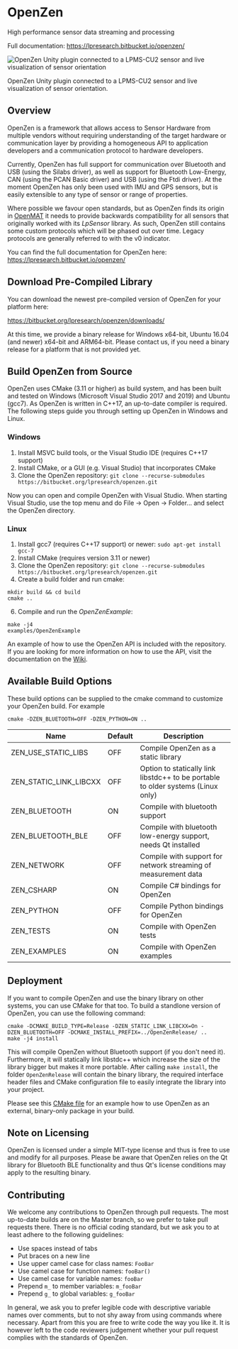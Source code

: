 # OpenZen

High performance sensor data streaming and processing

Full documentation: <https://lpresearch.bitbucket.io/openzen/>

![OpenZen Unity plugin connected to a LPMS-CU2 sensor and live visualization of sensor orientation](https://lpresearch.bitbucket.io/openzen_resources/OpenZenUnityDemo.gif)

OpenZen Unity plugin connected to a LPMS-CU2 sensor and live visualization of sensor orientation.

## Overview
OpenZen is a framework that allows access to Sensor Hardware from multiple vendors without requiring understanding of the target hardware or communication layer by providing a homogeneous API to application developers and a communication protocol to hardware developers.

Currently, OpenZen has full support for communication over Bluetooth and USB (using the Silabs driver), as well as support for Bluetooth Low-Energy, CAN (using the PCAN Basic driver) and USB (using the Ftdi driver). At the moment OpenZen has only been used with IMU and GPS sensors, but is easily extensible to any type of sensor or range of properties.

Where possible we favour open standards, but as OpenZen finds its origin in [OpenMAT](https://bitbucket.org/lpresearch/openmat-2-os/) it needs to provide backwards compatibility for all sensors that originally worked with its *LpSensor* library. As such, OpenZen still contains some custom protocols which will be phased out over time. Legacy protocols are generally referred to with the v0 indicator.

You can find the full documentation for OpenZen here: <https://lpresearch.bitbucket.io/openzen/>

## Download Pre-Compiled Library

You can download the newest pre-compiled version of OpenZen for your platform here:

<https://bitbucket.org/lpresearch/openzen/downloads/>

At this time, we provide a binary release for Windows x64-bit, Ubuntu 16.04 (and newer) x64-bit and ARM64-bit. Please contact us, if you need a binary release for a platform that is not provided yet.

## Build OpenZen from Source

OpenZen uses CMake (3.11 or higher) as build system, and has been built and tested on Windows (Microsoft Visual Studio 2017 and 2019) and Ubuntu (gcc7). As OpenZen is written in C++17, an up-to-date compiler is required. The following steps guide you through setting up OpenZen in Windows and Linux.

### Windows

1. Install MSVC build tools, or the Visual Studio IDE (requires C++17 support)
2. Install CMake, or a GUI (e.g. Visual Studio) that incorporates CMake
3. Clone the OpenZen repository: `git clone --recurse-submodules https://bitbucket.org/lpresearch/openzen.git`

Now you can open and compile OpenZen with Visual Studio. When starting Visual Studio, use the top menu and do File -> Open -> Folder... and select the OpenZen directory.

### Linux

1. Install gcc7 (requires C++17 support) or newer: `sudo apt-get install gcc-7`
2. Install CMake (requires version 3.11 or newer)
3. Clone the OpenZen repository: `git clone --recurse-submodules https://bitbucket.org/lpresearch/openzen.git`
4. Create a build folder and run cmake:
```
mkdir build && cd build
cmake ..
```
6. Compile and run the *OpenZenExample*: 
```
make -j4
examples/OpenZenExample
```

An example of how to use the OpenZen API is included with the repository. If you are looking for more information on how to use the API, visit the documentation on the [Wiki](https://bitbucket.org/lpresearch/openzen/wiki/API%20Documentation).

## Available Build Options

These build options can be supplied to the cmake command to customize your OpenZen build. For example

```
cmake -DZEN_BLUETOOTH=OFF -DZEN_PYTHON=ON ..
```

| Name                   | Default | Description                                                                     |
|------------------------|---------|---------------------------------------------------------------------------------|
| ZEN_USE_STATIC_LIBS    | OFF     | Compile OpenZen as a static library                                             |
| ZEN_STATIC_LINK_LIBCXX | OFF     | Option to statically link libstdc++ to be portable to older systems (Linux only)|
| ZEN_BLUETOOTH          | ON      | Compile with bluetooth support                                                  |
| ZEN_BLUETOOTH_BLE      | OFF     | Compile with bluetooth low-energy support, needs Qt installed                   |
| ZEN_NETWORK            | OFF     | Compile with support for network streaming of measurement data                  |
| ZEN_CSHARP             | ON      | Compile C# bindings for OpenZen                                                 |
| ZEN_PYTHON             | OFF     | Compile Python bindings for OpenZen                                             |
| ZEN_TESTS              | ON      | Compile with OpenZen tests                                                      |
| ZEN_EXAMPLES           | ON      | Compile with OpenZen examples                                                   |

## Deployment

If you want to compile OpenZen and use the binary library on other systems, you can use CMake for that too. To build a standlone version of OpenZen, you can use the following command:

```
cmake -DCMAKE_BUILD_TYPE=Release -DZEN_STATIC_LINK_LIBCXX=On -DZEN_BLUETOOTH=OFF -DCMAKE_INSTALL_PREFIX=../OpenZenRelease/ ..
make -j4 install
```

This will compile OpenZen without Bluetooth support (if you don't need it). Furthermore, it will statically link libstdc++ which increase the size of the library bigger but makes it more portable.
After calling `make install`, the folder `OpenZenRelease` will contain the binary library, the required interface header files and CMake configuration file to easily integrate the library into your project.

Please see this [CMake file](https://bitbucket.org/lpresearch/openzen/src/master/standalone_example/CMakeLists.txt) for an example how to use OpenZen as an external, binary-only package in your build.

## Note on Licensing

OpenZen is licensed under a simple MIT-type license and thus is free to use and modify for all purposes.  Please be aware
that OpenZen relies on the Qt library for Bluetooth BLE functionality and thus Qt's license conditions may apply to the resulting
binary.

## Contributing

We welcome any contributions to OpenZen through pull requests. The most up-to-date builds are on the Master branch, so we prefer to take pull requests there. There is no official coding standard, but we ask you to at least adhere to the following guidelines:

* Use spaces instead of tabs
* Put braces on a new line
* Use upper camel case for class names: `FooBar`
* Use camel case for function names: `fooBar()`
* Use camel case for variable names: `fooBar`
* Prepend `m_` to member variables: `m_fooBar`
* Prepend `g_` to global variables: `g_fooBar`

In general, we ask you to prefer legible code with descriptive variable names over comments, but to not shy away from using commands where necessary. Apart from this you are free to write code the way you like it. It is however left to the code reviewers judgement whether your pull request complies with the standards of OpenZen.
